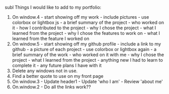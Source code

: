 subl Things I would like to add to my portfolio:

1. On window.4 - start showing off my work
               - include pictures
                  - use colorbox or lightbox js
               - a brief summary of the project
                  - who worked on it
               - how I contributed to the project
                  - why I chose the project
                      - what I learned from the project
                  - why I chose the features to work on
                      - what I learned from the feature I worked on
2. On window.5 - start showing off my github profile
               - include a link to my github
               - a picture of each project
                  - use colorbox or lightbox again
               - a brief summary of the work
                  - who worked on it with me
               - why I chose the project
                  - what I learned from the project
                  - anything new I had to learn to complete it
                  - any future plans I have with it
3. Delete any windows not in use.
4. Find a better quote to use on my front page
5. On window.3 - Update header1
               - Update 'who I am'
               - Review 'about me'
6. On.window.2 - Do all the links work??